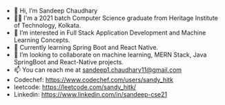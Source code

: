 - 👋 Hi, I’m Sandeep Chaudhary
- 👨‍🎓 I'm a 2021 batch Computer Science graduate from Heritage Institute of Technology, Kolkata.
- 👀 I’m interested in Full Stack Application Development and Machine Learning Concepts.
- 🌱 Currently learning Spring Boot and React Native.
- 💞️ I’m looking to collaborate on machine learning, MERN Stack, Java SpringBoot and React-Native projects.
- 📫 You can reach me at sandeep1.chaudhary11@gmail.com 
- Codechef: https://www.codechef.com/users/sandy_hitk
- leetcode: https://leetcode.com/sandy_hitk/
- Linkedin: https://www.linkedin.com/in/sandeep-cse21

